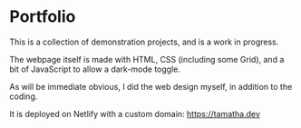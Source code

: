 # Portfolio
This is a collection of demonstration projects, and is a work in progress.

The webpage itself is made with HTML, CSS (including some Grid), and a bit of JavaScript to allow a dark-mode toggle.

As will be immediate obvious, I did the web design myself, in addition to the coding.

It is deployed on Netlify with a custom domain: https://tamatha.dev
